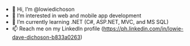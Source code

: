 - 👋 Hi, I’m @lowiedichoson
- 👀 I’m interested in web and mobile app development
- 🌱 I’m currently learning .NET (C#, ASP.NET, MVC, and MS SQL)
- 📫 Reach me on my LinkedIn profile (https://ph.linkedin.com/in/lowie-dave-dichoson-b833a0263)

<!---
lowiedichoson/lowiedichoson is a ✨ special ✨ repository because its `README.md` (this file) appears on your GitHub profile.
You can click the Preview link to take a look at your changes.
--->
